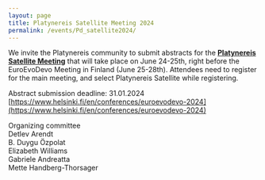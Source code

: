 ```yaml
---
layout: page
title: Platynereis Satellite Meeting 2024 
permalink: /events/Pd_satellite2024/
---
```


We invite the Platynereis community to submit abstracts for the [**Platynereis Satellite Meeting**](Platynereis_Satellite_Meeting_poster2.png) that will take place on June 24-25th, right before the EuroEvoDevo Meeting in Finland (June 25-28th). Attendees need to register for the main meeting, and select Platynereis Satellite while registering. 

Abstract submission deadline: 31.01.2024
[https://www.helsinki.fi/en/conferences/euroevodevo-2024](https://www.helsinki.fi/en/conferences/euroevodevo-2024)

Organizing committee <br>
Detlev Arendt <br>
B. Duygu Özpolat <br>
Elizabeth Williams <br>
Gabriele Andreatta <br>
Mette Handberg-Thorsager
